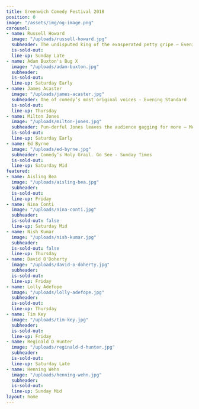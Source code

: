 ```yaml
---
title: Greenwich Comedy Festival 2018
position: 0
image: "/assets/img/og-image.png"
carousel:
- name: Russell Howard
  image: "/uploads/russell-howard.jpg"
  subheader: The undisputed king of the exasperated petty gripe — Evening Standard
  is-sold-out: 
  line-up: Sunday Late
- name: Adam Buxton's Bug X
  image: "/uploads/adam-buxton.jpg"
  subheader: 
  is-sold-out: 
  line-up: Saturday Early
- name: James Acaster
  image: "/uploads/james-acaster.jpg"
  subheader: One of comedy’s most original voices - Evening Standard
  is-sold-out: 
  line-up: Thursday
- name: Milton Jones
  image: "/uploads/milton-jones.jpg"
  subheader: Pun-derful Jones leaves the audience gagging for more — Metro
  is-sold-out: 
  line-up: Saturday Early
- name: Ed Byrne
  image: "/uploads/ed-byrne.jpg"
  subheader: Comedy’s Holy Grail. Go See - Sunday Times
  is-sold-out: 
  line-up: Saturday Mid
featured:
- name: Aisling Bea
  image: "/uploads/aisling-bea.jpg"
  subheader: 
  is-sold-out: 
  line-up: Friday
- name: Nina Conti
  image: "/uploads/nina-conti.jpg"
  subheader: 
  is-sold-out: false
  line-up: Saturday Mid
- name: Nish Kumar
  image: "/uploads/nish-kumar.jpg"
  subheader: 
  is-sold-out: false
  line-up: Thursday
- name: David O'Doherty
  image: "/uploads/david-o-doherty.jpg"
  subheader: 
  is-sold-out: 
  line-up: Friday
- name: Lolly Adefope
  image: "/uploads/lolly-adefope.jpg"
  subheader: 
  is-sold-out: 
  line-up: Thursday
- name: Tim Key
  image: "/uploads/tim-key.jpg"
  subheader: 
  is-sold-out: 
  line-up: Friday
- name: Reginald D Hunter
  image: "/uploads/reginald-d-hunter.jpg"
  subheader: 
  is-sold-out: 
  line-up: Saturday Late
- name: Henning Wehn
  image: "/uploads/henning-wehn.jpg"
  subheader: 
  is-sold-out: 
  line-up: Sunday Mid
layout: home
---
```


